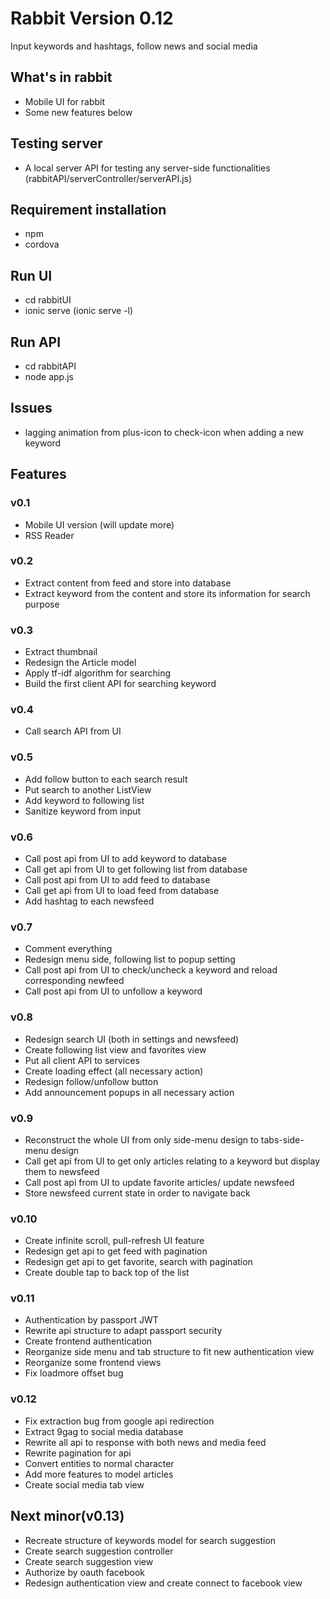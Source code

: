 # Rabbit Version 0.12
Input keywords and hashtags, follow news and social media

## What's in rabbit
* Mobile UI for rabbit
* Some new features below

## Testing server
* A local server API for testing any server-side functionalities (rabbitAPI/serverController/serverAPI.js)

## Requirement installation
* npm
* cordova

## Run UI
* cd rabbitUI
* ionic serve (ionic serve -l)

## Run API
* cd rabbitAPI
* node app.js

## Issues
* lagging animation from plus-icon to check-icon when adding a new keyword

## Features
### v0.1
* Mobile UI version (will update more)
* RSS Reader

### v0.2
* Extract content from feed and store into database
* Extract keyword from the content and store its information for search purpose

### v0.3
* Extract thumbnail
* Redesign the Article model
* Apply tf-idf algorithm for searching
* Build the first client API for searching keyword

### v0.4
* Call search API from UI

### v0.5
* Add follow button to each search result
* Put search to another ListView
* Add keyword to following list
* Sanitize keyword from input

### v0.6
* Call post api from UI to add keyword to database
* Call get api from UI to get following list from database
* Call post api from UI to add feed to database
* Call get api from UI to load feed from database
* Add hashtag to each newsfeed

### v0.7
* Comment everything
* Redesign menu side, following list to popup setting
* Call post api from UI to check/uncheck a keyword and reload corresponding newfeed
* Call post api from UI to unfollow a keyword

### v0.8
* Redesign search UI (both in settings and newsfeed)
* Create following list view and favorites view
* Put all client API to services
* Create loading effect (all necessary action)
* Redesign follow/unfollow button
* Add announcement popups in all necessary action

### v0.9
* Reconstruct the whole UI from only side-menu design to tabs-side-menu design
* Call get api from UI to get only articles relating to a keyword but display them to newsfeed
* Call post api from UI to update favorite articles/ update newsfeed
* Store newsfeed current state in order to navigate back

### v0.10
* Create infinite scroll, pull-refresh UI feature
* Redesign get api to get feed with pagination
* Redesign get api to get favorite, search with pagination
* Create double tap to back top of the list

### v0.11
* Authentication by passport JWT
* Rewrite api structure to adapt passport security
* Create frontend authentication
* Reorganize side menu and tab structure to fit new authentication view
* Reorganize some frontend views
* Fix loadmore offset bug

### v0.12
* Fix extraction bug from google api redirection
* Extract 9gag to social media database
* Rewrite all api to response with both news and media feed
* Rewrite pagination for api
* Convert entities to normal character
* Add more features to model articles
* Create social media tab view

## Next minor(v0.13)
* Recreate structure of keywords model for search suggestion
* Create search suggestion controller
* Create search suggestion view
* Authorize by oauth facebook
* Redesign authentication view and create connect to facebook view